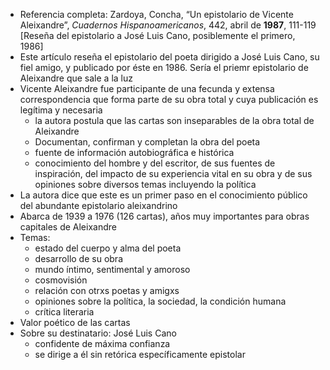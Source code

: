 - Referencia completa: Zardoya, Concha, “Un epistolario de Vicente Aleixandre”, _Cuadernos Hispanoamericanos_, 442, abril de **1987**, 111-119 \[Reseña del epistolario a José Luis Cano, posiblemente el primero, 1986\]
- Este artículo reseña el epistolario del poeta dirigido a José Luis Cano, su fiel amigo, y publicado por éste en 1986. Sería el priemr epistolario de Aleixandre que sale a la luz
- Vicente Aleixandre fue participante de una fecunda y extensa correspondencia que forma parte de su obra total y cuya publicación es legítima y necesaria
	- la autora postula que las cartas son inseparables de la obra total de Aleixandre
	-  Documentan, confirman y completan la obra del poeta
	-  fuente de información autobiográfica e histórica
	-  conocimiento del hombre y del escritor, de sus fuentes de inspiración, del impacto de su experiencia vital en su obra y de sus opiniones sobre diversos temas incluyendo la política
- La autora dice que este es un primer paso en el conocimiento público del abundante epistolario aleixandrino
- Abarca de 1939 a 1976 (126 cartas), años muy importantes para obras capitales de Aleixandre
- Temas:
	- estado del cuerpo y alma del poeta
	- desarrollo de su obra
	- mundo íntimo, sentimental y amoroso
	- cosmovisión
	- relación con otrxs poetas y amigxs
	- opiniones sobre la política, la sociedad, la condición humana
	- crítica literaria
- Valor poético de las cartas
- Sobre su destinatario: José Luis Cano
	- confidente de máxima confianza
	- se dirige a él sin retórica específicamente epistolar